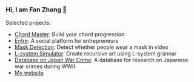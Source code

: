 ### Hi, I am Fan Zhang 👋

Selected projects:
- [Chord Master](https://fanzhangg.github.io/chord-master/): Build your chord progression
- [Entre](https://joinentre.com/): A social platform for entrepreneurs
- [Mask Detection](https://comp484fall19.github.io/course-project-wololokingdom/): Detect whether people wear a mask in video
- [L-system Simulator](https://jacktansnake.github.io/COMP_361_Project/): Create recursive art using L-system grannar
- [Database on Japan War Crime](https://frank-cho-foundation.github.io/): A database for research on Japanese war crimes during WWII
- [My website](https://fanzhangg.github.io/portfolio/)


